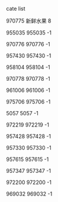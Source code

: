 cate list

970775 新鲜水果 8

955035 955035 -1

970776 970776 -1

957430 957430 -1

958104 958104 -1

970778 970778 -1

961006 961006 -1

975706 975706 -1

5057 5057 -1

972219 972219 -1

957428 957428 -1

957330 957330 -1

957615 957615 -1

957347 957347 -1

972200 972200 -1

969032 969032 -1

